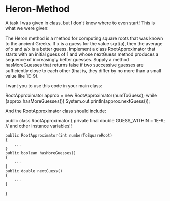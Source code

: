 # Heron-Method
A task I was given in class, but I don't know where to even start!
This is what we were given:

The Heron method is a method for computing square roots that was known to the ancient Greeks. If x is a guess for the value sqrt(a), then the average of x and a/x is a better guess.
Implement a class RootApproximator that starts with an initial guess of 1 and whose nextGuess method produces a sequence of increasingly better guesses. Supply a method hasMoreGuesses that returns false if two successive guesses are sufficiently close to each other (that is, they differ by no more than a small value like 1E-9).

I want you to use this code in your main class:

RootApproximator approx = new RootApproximator(numToGuess);
while (approx.hasMoreGuesses())
	System.out.println(approx.nextGuess());

And the RootApproximator class should include:

public class RootApproximator
{
	private final double GUESS_WITHIN = 1E-9;
	// and other instance variables!!

	public RootApproximator(int numberToSquareRoot)
	{
		...
	}
	public boolean hasMoreGuesses()
	{
		...
	}
	public double nextGuess()
	{
		...
	}
}

